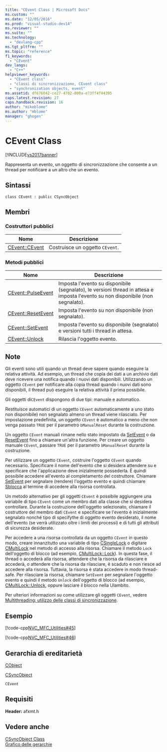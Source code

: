 ```yaml
---
title: "CEvent Class | Microsoft Docs"
ms.custom: ""
ms.date: "12/05/2016"
ms.prod: "visual-studio-dev14"
ms.reviewer: ""
ms.suite: ""
ms.technology: 
  - "devlang-cpp"
ms.tgt_pltfrm: ""
ms.topic: "reference"
f1_keywords: 
  - "CEvent"
dev_langs: 
  - "C++"
helpviewer_keywords: 
  - "CEvent class"
  - "classi di sincronizzazione, CEvent class"
  - "synchronization objects, event"
ms.assetid: df676042-ce27-4702-800a-e73ff4f44395
caps.latest.revision: 27
caps.handback.revision: 16
author: "mikeblome"
ms.author: "mblome"
manager: "ghogen"
---
```

# CEvent Class
[!INCLUDE[vs2017banner](../../assembler/inline/includes/vs2017banner.md)]

Rappresenta un evento, un oggetto di sincronizzazione che consente a un thread per notificare a un altro che un evento.  
  
## Sintassi  
  
```  
class CEvent : public CSyncObject  
```  
  
## Membri  
  
### Costruttori pubblici  
  
|Nome|Descrizione|  
|----------|-----------------|  
|[CEvent::CEvent](../Topic/CEvent::CEvent.md)|Costruisce un oggetto `CEvent`.|  
  
### Metodi pubblici  
  
|Nome|Descrizione|  
|----------|-----------------|  
|[CEvent::PulseEvent](../Topic/CEvent::PulseEvent.md)|Imposta l'evento su disponibile \(segnalato\), le versioni thread in attesa e imposta l'evento su non disponibile \(non segnalato\).|  
|[CEvent::ResetEvent](../Topic/CEvent::ResetEvent.md)|Imposta l'evento su non disponibile \(non segnalato\).|  
|[CEvent::SetEvent](../Topic/CEvent::SetEvent.md)|Imposta l'evento su disponibile \(segnalato\) e versioni tutti i thread in attesa.|  
|[CEvent::Unlock](../Topic/CEvent::Unlock.md)|Rilascia l'oggetto evento.|  
  
## Note  
 Gli eventi sono utili quando un thread deve sapere quando eseguire la relativa attività.  Ad esempio, un thread che copia dei dati a un archivio dati deve ricevere una notifica quando i nuovi dati disponibili.  Utilizzando un oggetto `CEvent` per notificare alla copia thread quando i nuovi dati sono disponibili, il thread può eseguire la relativa attività il prima possibile.  
  
 Gli oggetti di`CEvent` dispongono di due tipi: manuale e automatico.  
  
 Restituisce automatici di un oggetto `CEvent` automaticamente a uno stato non disponibile\) non segnalato almeno un thread viene rilasciato.  Per impostazione predefinita, un oggetto `CEvent` è automatico a meno che non venga passato `TRUE` per il parametro `bManualReset` durante la costruzione.  
  
 Un oggetto `CEvent` manuali rimane nello stato impostato da [SetEvent](../Topic/CEvent::SetEvent.md) o da [ResetEvent](../Topic/CEvent::ResetEvent.md) fino a chiamare un'altra funzione.  Per creare un oggetto manuale `CEvent`, passare `TRUE` per il parametro `bManualReset` durante la costruzione.  
  
 Per utilizzare un oggetto `CEvent`, costruire l'oggetto `CEvent` quando necessario.  Specificare il nome dell'evento che si desidera attendere su e specificare che l'applicazione deve inizialmente possederla.  È quindi possibile accedere all'evento al completamento del costruttore.  Chiamare [SetEvent](../Topic/CEvent::SetEvent.md) per segnalare \(rendere\) l'oggetto evento e quindi chiamare [Sblocca](../Topic/CEvent::Unlock.md) al termine di accedere alla risorsa controllata.  
  
 Un metodo alternativo per gli oggetti `CEvent` è possibile aggiungere una variabile di tipo `CEvent` come un membro dati alla classe che si desidera controllare.  Durante la costruzione dell'oggetto selezionato, chiamare il costruttore del membro dati `CEvent` e specificare se l'evento è inizialmente segnalato nonché tipo di specifythe di oggetto evento desiderato, il nome dell'evento \(se verrà utilizzato oltre i limiti dei processi\) e di tutti gli attributi di sicurezza desiderate.  
  
 Per accedere a una risorsa controllata da un oggetto `CEvent` in questo modo, creare innanzitutto una variabile di tipo [CSingleLock](../../mfc/reference/csinglelock-class.md) o digitare [CMultiLock](../../mfc/reference/cmultilock-class.md) nel metodo di accesso alla risorsa.  Chiamare il metodo `Lock` dell'oggetto di blocco \(ad esempio, [CMultiLock::Lock](../Topic/CMultiLock::Lock.md)\).  In questa fase, il thread o accederà alla risorsa, attendere che la risorsa da rilasciare e accederà, o attendere che la risorsa da rilasciare, è scaduto e non riesce ad accedere alla risorsa.  Tuttavia, la risorsa è stata accedere in modo thread\-safe.  Per rilasciare la risorsa, chiamare `SetEvent` per segnalare l'oggetto evento e quindi il metodo `Unlock` dell'oggetto di blocco \(ad esempio, [CMultiLock::Unlock](../Topic/CMultiLock::Unlock.md), oppure lasciare il blocco nella UIambito.  
  
 Per ulteriori informazioni su come utilizzare gli oggetti `CEvent`, vedere [Multithreading: utilizzo delle classi di sincronizzazione](../../parallel/multithreading-how-to-use-the-synchronization-classes.md).  
  
## Esempio  
 [!code-cpp[NVC_MFC_Utilities#45](../../mfc/codesnippet/CPP/cevent-class_1.cpp)]  
  
 [!code-cpp[NVC_MFC_Utilities#46](../../mfc/codesnippet/CPP/cevent-class_2.cpp)]  
  
## Gerarchia di ereditarietà  
 [CObject](../../mfc/reference/cobject-class.md)  
  
 [CSyncObject](../../mfc/reference/csyncobject-class.md)  
  
 `CEvent`  
  
## Requisiti  
 **Header:** afxmt.h  
  
## Vedere anche  
 [CSyncObject Class](../../mfc/reference/csyncobject-class.md)   
 [Grafico delle gerarchie](../../mfc/hierarchy-chart.md)